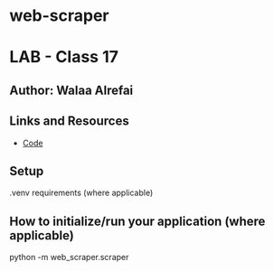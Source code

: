 # web-scraper


# LAB - Class 17

## Author: Walaa Alrefai
## Links and Resources
- [Code](./web_scraper/scraper.py)

## Setup
.venv
requirements (where applicable)


## How to initialize/run your application (where applicable)

python -m web_scraper.scraper 

